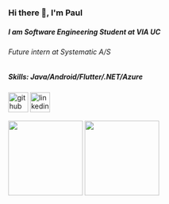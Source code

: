 ### Hi there 👋, I'm Paul
##### I am Software Engineering Student at VIA UC
###### Future intern at Systematic A/S
##### Skills: Java/Android/Flutter/.NET/Azure

[<img src='https://cdn.jsdelivr.net/npm/simple-icons@3.0.1/icons/github.svg' alt='github' height='40'>](https://github.com/PaulBujor)  [<img src='https://cdn.jsdelivr.net/npm/simple-icons@3.0.1/icons/linkedin.svg' alt='linkedin' height='40'>](https://www.linkedin.com/in/paul-bujor/)  

<img height="150px" align="center" src="https://github-readme-stats.vercel.app/api?username=paulbujor&hide_border=true&show_icons=true&include_all_commits=true&count_private=true&line_height=21&theme=graywhite"/> 

<img height="150px" align="center" src="https://github-readme-stats.vercel.app/api/top-langs/?username=paulbujor&hide=html&hide_border=true&layout=compact&line_height=21&&theme=graywhite "/>
